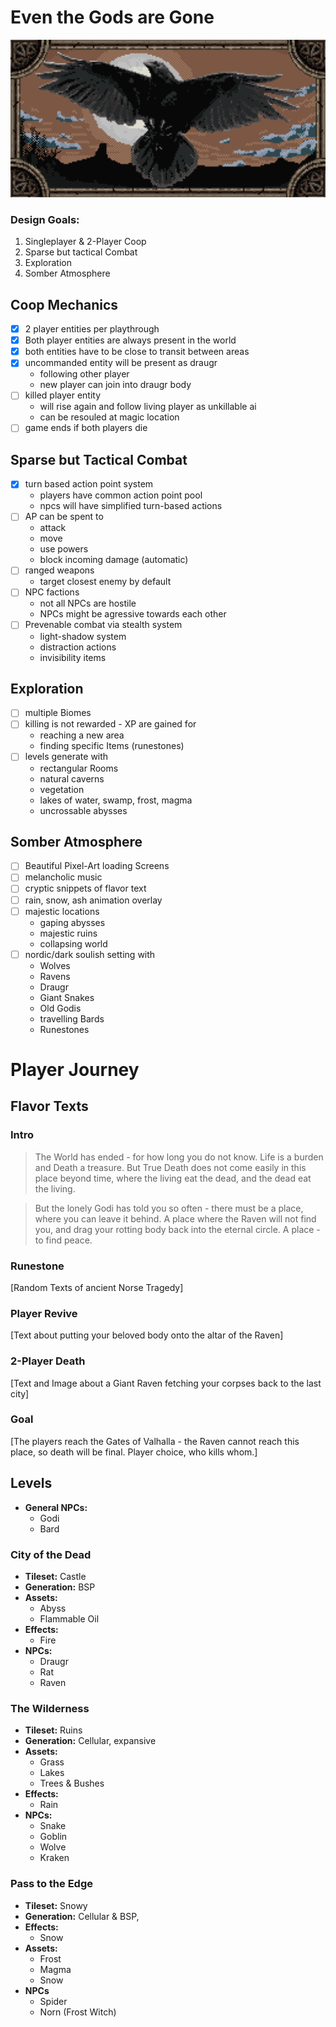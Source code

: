 # Even the Gods are Gone

<p align="left">
  <img src="https://raw.githubusercontent.com/Nephas/multirogue/main/img/raven_framed.png" width="512"/>
</p>

### Design Goals:

1. Singleplayer & 2-Player Coop
2. Sparse but tactical Combat
3. Exploration
4. Somber Atmosphere

## Coop Mechanics

* [X] 2 player entities per playthrough
* [X] Both player entities are always present in the world
* [X] both entities have to be close to transit between areas
* [X] uncommanded entity will be present as draugr
	* following other player
	* new player can join into draugr body
* [ ] killed player entity
	* will rise again and follow living player as unkillable ai
	* can be resouled at magic location
* [ ] game ends if both players die

## Sparse but Tactical Combat

* [X] turn based action point system
	* players have common action point pool
	* npcs will have simplified turn-based actions
* [ ] AP can be spent to
	* attack
	* move
	* use powers
	* block incoming damage (automatic)
* [ ] ranged weapons
	* target closest enemy by default
* [ ] NPC factions
	* not all NPCs are hostile
	* NPCs might be agressive towards each other
* [ ] Prevenable combat via stealth system
	* light-shadow system
	* distraction actions
	* invisibility items
	
## Exploration

* [ ] multiple Biomes
* [ ] killing is not rewarded - XP are gained for
	* reaching a new area
	* finding specific Items (runestones)
* [ ] levels generate with
	* rectangular Rooms
	* natural caverns
	* vegetation
	* lakes of water, swamp, frost, magma
	* uncrossable abysses

## Somber Atmosphere

* [ ] Beautiful Pixel-Art loading Screens
* [ ] melancholic music
* [ ] cryptic snippets of flavor text
* [ ] rain, snow, ash animation overlay
* [ ] majestic locations
	* gaping abysses
	* majestic ruins
	* collapsing world
* [ ] nordic/dark soulish setting with
	* Wolves
	* Ravens
	* Draugr
	* Giant Snakes
	* Old Godis 
	* travelling Bards
	* Runestones
	
# Player Journey

## Flavor Texts

### Intro

>The World has ended - for how long you do not know. Life is a burden and Death a treasure. But True Death does not come easily in this place beyond time, where the living eat the dead, and the dead eat the living.

>But the lonely Godi has told you so often - there must be a place, where you can leave it behind. A place where the Raven will not find you, and drag your rotting body back into the eternal circle.
A place - to find peace.

### Runestone

[Random Texts of ancient Norse Tragedy]

### Player Revive

[Text about putting your beloved body onto the altar of the Raven]

### 2-Player Death

[Text and Image about a Giant Raven fetching your corpses back to the last city]

### Goal

[The players reach the Gates of Valhalla - the Raven cannot reach this place, so death will be final. Player choice, who kills whom.]

## Levels

* **General NPCs:**
	- Godi
	- Bard

### City of the Dead

* **Tileset:** Castle
* **Generation:** BSP
* **Assets:**
	- Abyss
	- Flammable Oil
* **Effects:**
	- Fire
* **NPCs:**
	- Draugr
	- Rat
	- Raven

### The Wilderness

* **Tileset:** Ruins
* **Generation:** Cellular, expansive
* **Assets:**
	- Grass
	- Lakes
	- Trees & Bushes
* **Effects:**
	- Rain
* **NPCs:**
	- Snake
	- Goblin
	- Wolve
	- Kraken
	
### Pass to the Edge

* **Tileset:** Snowy
* **Generation:** Cellular & BSP, 
* **Effects:**
	- Snow
* **Assets:**
	- Frost
	- Magma
	- Snow
* **NPCs**
	- Spider
	- Norn (Frost Witch)
